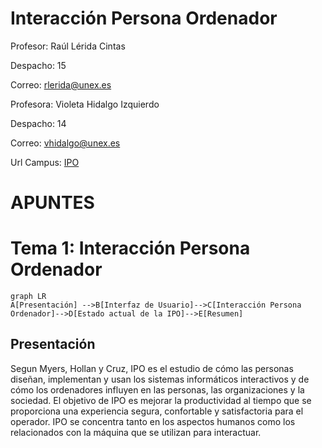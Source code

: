 # Interacción Persona Ordenador

Profesor: Raúl Lérida Cintas

Despacho: 15

Correo: rlerida@unex.es

Profesora: Violeta Hidalgo Izquierdo

Despacho: 14

Correo: vhidalgo@unex.es

Url Campus: [IPO](https://campusvirtual.unex.es/zonauex/avuex/course/view.php?id=11839)

# APUNTES
# Tema 1: Interacción Persona Ordenador
```mermaid
graph LR
A[Presentación] -->B[Interfaz de Usuario]-->C[Interacción Persona Ordenador]-->D[Estado actual de la IPO]-->E[Resumen]
```

## Presentación
Segun Myers, Hollan y Cruz, IPO es el estudio de cómo las personas diseñan, implementan y usan los sistemas informáticos interactivos y de cómo los ordenadores influyen en las personas, las organizaciones y la sociedad.
El objetivo de IPO es mejorar la productividad al tiempo que se proporciona una experiencia segura, confortable y satisfactoria para el operador.
IPO se concentra tanto en los aspectos humanos como los relacionados con la máquina que se utilizan para interactuar.